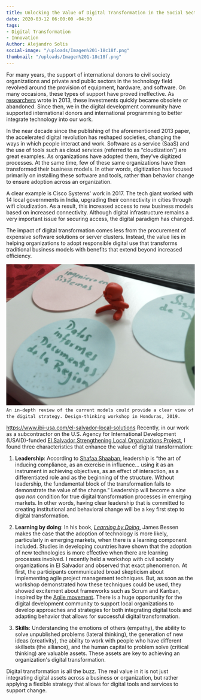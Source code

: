 ```yaml
---
title: Unlocking the Value of Digital Transformation in the Social Sector
date: 2020-03-12 06:00:00 -04:00
tags:
- Digital Transformation
- Innovation
Author: Alejandro Solis
social-image: "/uploads/Imagen%201-18c18f.png"
thumbnail: "/uploads/Imagen%201-18c18f.png"
---
```


For many years, the support of international donors to civil society organizations and private and public sectors in the technology field revolved around the provision of equipment, hardware, and software. On many occasions, these types of support have proved ineffective. As [researchers](https://www.researchgate.net/publication/261263057_Overcoming_ICT_project_failures_-_A_practical_perspective) wrote in 2013, these investments quickly became obsolete or abandoned. Since then, we in the digital development community have supported international donors and international programming to better integrate technology into our work.

<!--more-->

In the near decade since the publishing of the aforementioned 2013 paper, the accelerated digital revolution has reshaped societies, changing the ways in which people interact and work.  Software as a service (SaaS) and the use of tools such as cloud services (referred to as “cloudization”) are great examples. As organizations have adopted them, they've digitized processes. At the same time, few of these same organizations have then transformed their business models. In other words, digitization has focused primarily on installing these software and tools, rather than behavior change to ensure adoption across an organization.

A clear example is Cisco Systems' work in 2017. The tech giant worked with 14 local governments in India, upgrading their connectivity in cities through wifi cloudization. As a result, this increased access to new business models based on increased connectivity. Although digital infrastructure remains a very important issue for securing access, the digital paradigm has changed.

The impact of digital transformation comes less from the procurement of expensive software solutions or server clusters. Instead, the value lies in helping organizations to adopt responsible digital use that transforms traditional business models with benefits that extend beyond increased efficiency.

![Imagen 1-18c18f.png](/uploads/Imagen%201-18c18f.png)`An in-depth review of the current models could provide a clear view of the digital strategy. Design-thinking workshop in Honduras, 2019.`

https://www.ibi-usa.com/el-salvador-local-solutions
Recently, in our work as a subcontractor on the U.S. Agency for International Development (USAID)-funded [El Salvador Strengthening Local Organizations Project](https://www.ibi-usa.com/el-salvador-local-solutions), I found three characteristics that enhance the value of digital transformation:

1. **Leadership**: According to [Shafaa Shaaban,](http://bue.academia.edu/safaashaban/CurriculumVitae) leadership is “the art of inducing compliance, as an exercise in influence… using it as an instrument in achieving objectives, as an effect of interaction, as a differentiated role and as the beginning of the structure. Without leadership, the fundamental block of the transformation fails to demonstrate the value of the change.” Leadership will become a *sine qua non* condition for true digital transformation processes in emerging markets. In other words, having clear leadership that is committed to creating institutional and behavioral change will be a key first step to digital transformation.

2. **Learning by doing**: In his book, *[Learning by Doing,](https://www.amazon.com/Learning-Doing-Connection-between-Innovation/dp/0300195664)* James Bessen makes the case that the adoption of technology is more likely, particularly in emerging markets, when there is a learning component included. Studies in developing countries have shown that the adoption of new technologies is more effective when there are learning processes involved. I recently held a workshop with civil society organizations in El Salvador and observed that exact phenomenon. At first, the participants communicated broad skepticism about implementing agile project management techniques. But, as soon as the workshop demonstrated how these techniques could be used, they showed excitement about frameworks such as Scrum and Kanban, inspired by the [Agile movement](https://www.ictworks.org/should-the-principles-of-digital-development-be-agile/#.XmaWy6hKiUk). There is a huge opportunity for the digital development community to support local organizations to develop approaches and strategies for both integrating digital tools and adapting behavior that allows for successful digital transformation. 

3. **Skills**: Understanding the emotions of others (empathy), the ability to solve unpublished problems (lateral thinking), the generation of new ideas (creativity), the ability to work with people who have different skillsets (the alliance), and the human capital to problem solve (critical thinking) are valuable assets. These assets are key to achieving an organization's digital transformation. 

Digital transformation is all the buzz. The real value in it is not just integrating digital assets across a business or organization, but rather applying a flexible strategy that allows for digital tools and services to support change. 